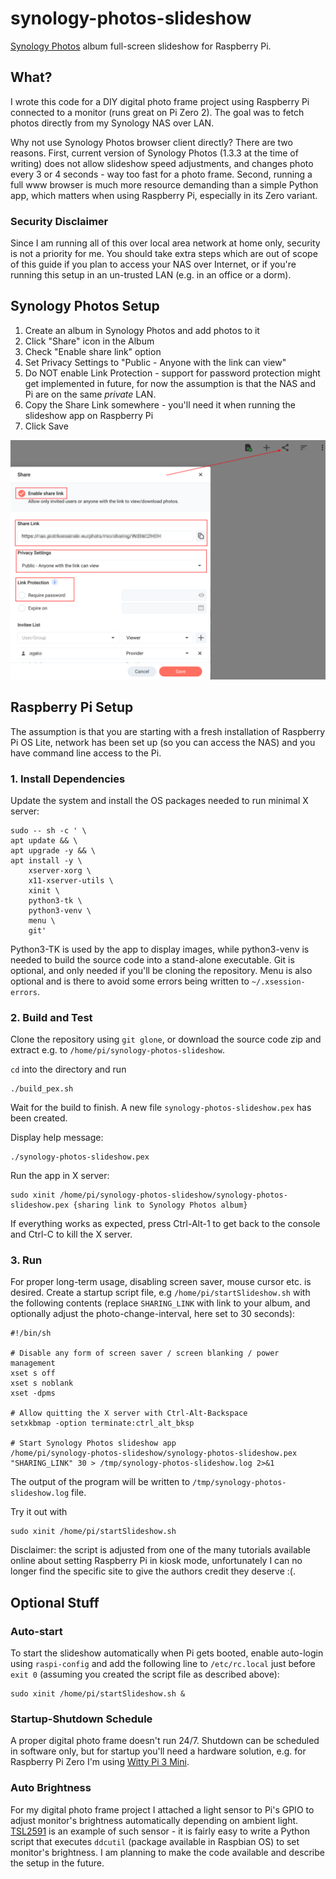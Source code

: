 # synology-photos-slideshow

[Synology
Photos](https://www.synology.com/en-global/dsm/feature/photos) album
full-screen slideshow for Raspberry Pi.


## What?

I wrote this code for a DIY digital photo frame project using
Raspberry Pi connected to a monitor (runs great on Pi Zero 2). The
goal was to fetch photos directly from my Synology NAS over LAN.

Why not use Synology Photos browser client directly? There are two
reasons. First, current version of Synology Photos (1.3.3 at the time
of writing) does not allow slideshow speed adjustments, and changes
photo every 3 or 4 seconds - way too fast for a photo frame. Second,
running a full www browser is much more resource demanding than a
simple Python app, which matters when using Raspberry Pi, especially
in its Zero variant.


### Security Disclaimer

Since I am running all of this over local area network at home only,
security is not a priority for me. You should take extra steps which
are out of scope of this guide if you plan to access your NAS over
Internet, or if you're running this setup in an un-trusted LAN
(e.g. in an office or a dorm).


## Synology Photos Setup

1. Create an album in Synology Photos and add photos to it
2. Click "Share" icon in the Album
3. Check "Enable share link" option
4. Set Privacy Settings to "Public - Anyone with the link can view"
5. Do NOT enable Link Protection - support for password protection
   might get implemented in future, for now the assumption is that the
   NAS and Pi are on the same *private* LAN.
7. Copy the Share Link somewhere - you'll need it when running the
   slideshow app on Raspberry Pi
6. Click Save

![Share Album](doc/ShareLink.png)


## Raspberry Pi Setup

The assumption is that you are starting with a fresh installation of
Raspberry Pi OS Lite, network has been set up (so you can access the
NAS) and you have command line access to the Pi.


### 1. Install Dependencies

Update the system and install the OS packages needed to run minimal X
server:

```
sudo -- sh -c ' \
apt update && \
apt upgrade -y && \
apt install -y \
	xserver-xorg \
	x11-xserver-utils \
	xinit \
	python3-tk \
	python3-venv \
	menu \
	git'
```

Python3-TK is used by the app to display images, while python3-venv is
needed to build the source code into a stand-alone executable. Git is
optional, and only needed if you'll be cloning the repository. Menu is
also optional and is there to avoid some errors being written to
`~/.xsession-errors`.


### 2. Build and Test

Clone the repository using `git glone`, or download the source code
zip and extract e.g. to `/home/pi/synology-photos-slideshow`.

`cd` into the directory and run

```
./build_pex.sh
```

Wait for the build to finish. A new file
`synology-photos-slideshow.pex` has been created.

Display help message:
```
./synology-photos-slideshow.pex
```

Run the app in X server:
```
sudo xinit /home/pi/synology-photos-slideshow/synology-photos-slideshow.pex {sharing link to Synology Photos album}
```

If everything works as expected, press Ctrl-Alt-1 to get back to the
console and Ctrl-C to kill the X server.


### 3. Run

For proper long-term usage, disabling screen saver, mouse cursor
etc. is desired. Create a startup script file, e.g
`/home/pi/startSlideshow.sh` with the following contents (replace
`SHARING_LINK` with link to your album, and optionally adjust the
photo-change-interval, here set to 30 seconds):

```
#!/bin/sh

# Disable any form of screen saver / screen blanking / power management
xset s off
xset s noblank
xset -dpms

# Allow quitting the X server with Ctrl-Alt-Backspace
setxkbmap -option terminate:ctrl_alt_bksp

# Start Synology Photos slideshow app
/home/pi/synology-photos-slideshow/synology-photos-slideshow.pex "SHARING_LINK" 30 > /tmp/synology-photos-slideshow.log 2>&1
```

The output of the program will be written to
`/tmp/synology-photos-slideshow.log` file.

Try it out with
```
sudo xinit /home/pi/startSlideshow.sh
```

Disclaimer: the script is adjusted from one of the many tutorials
available online about setting Raspberry Pi in kiosk mode,
unfortunately I can no longer find the specific site to give the
authors credit they deserve :(.


## Optional Stuff

### Auto-start

To start the slideshow automatically when Pi gets booted, enable
auto-login using `raspi-config` and add the following line to
`/etc/rc.local` just before `exit 0` (assuming you created the script
file as described above):

```
sudo xinit /home/pi/startSlideshow.sh &
```


### Startup-Shutdown Schedule

A proper digital photo frame doesn't run 24/7. Shutdown can be
scheduled in software only, but for startup you'll need a hardware
solution, e.g. for Raspberry Pi Zero I'm using [Witty Pi 3
Mini](https://www.adafruit.com/product/5038).


### Auto Brightness

For my digital photo frame project I attached a light sensor to Pi's
GPIO to adjust monitor's brightness automatically depending on ambient
light. [TSL2591](https://www.adafruit.com/product/1980) is an example
of such sensor - it is fairly easy to write a Python script that
executes `ddcutil` (package available in Raspbian OS) to set monitor's
brightness. I am planning to make the code available and describe the
setup in the future.
